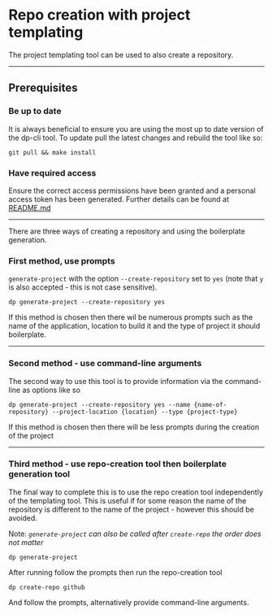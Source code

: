 # Repo creation with project templating

The project templating tool can be used to also create a repository.
____

## Prerequisites

### Be up to date

It is always beneficial to ensure you are using the most up to date version of the dp-cli tool.
To update pull the latest changes and rebuild the tool like so:

```shell script
git pull && make install
```

### Have required access

Ensure the correct access permissions have been granted and a personal access token has been generated.
Further details can be found at [README.md](../repository_creation/README.md)
____
There are three ways of creating a repository and using the boilerplate generation.

### First method, use prompts

`generate-project` with the option `--create-repository` set to `yes`
(note that `y` is also accepted - this is not case sensitive).

```shell script
dp generate-project --create-repository yes
```

If this method is chosen then there wil be numerous prompts such as the name of the application,
location to build it and the type of project it should boilerplate.
____

### Second method - use command-line arguments

The second way to use this tool is to provide information via the command-line as options like so

```shell script
dp generate-project --create-repository yes --name {name-of-repository} --project-location {location} --type {project-type}
```

If this method is chosen then there will be less prompts during the creation of the project
____

### Third method - use repo-creation tool then boilerplate generation tool

The final way to complete this is to use the repo creation tool independently of the templating tool.
This is useful if for some reason the name of the repository is different to the name of the
project - however this should be avoided.

Note: _`generate-project` can also be called after `create-repo` the order does not matter_

```shell script
dp generate-project
```

After running follow the prompts then run the repo-creation tool

```shell script
dp create-repo github
```

And follow the prompts, alternatively provide command-line arguments.

